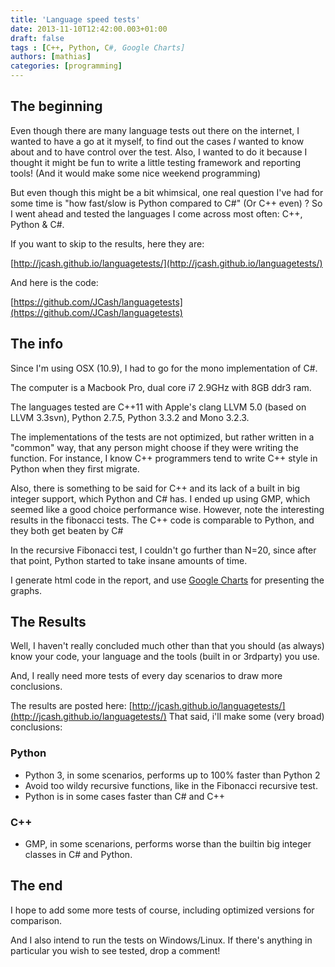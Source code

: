```yaml
---
title: 'Language speed tests'
date: 2013-11-10T12:42:00.003+01:00
draft: false
tags : [C++, Python, C#, Google Charts]
authors: [mathias]
categories: [programming]
---
```


## The beginning

Even though there are many language tests out there on the internet, I wanted to have a go at it myself, to find out the cases _I_ wanted to know about and to have control over the test. Also, I wanted to do it because I thought it might be fun to write a little testing framework and reporting tools! (And it would make some nice weekend programming)

But even though this might be a bit whimsical, one real question I've had for some time is "how fast/slow is Python compared to C#" (Or C++ even) ? So I went ahead and tested the languages I come across most often: C++, Python & C#.

If you want to skip to the results, here they are:

[http://jcash.github.io/languagetests/](http://jcash.github.io/languagetests/)

And here is the code:

[https://github.com/JCash/languagetests](https://github.com/JCash/languagetests)


## The info

Since I'm using OSX (10.9), I had to go for the mono implementation of C#.

The computer is a Macbook Pro, dual core i7 2.9GHz with 8GB ddr3 ram.

The languages tested are C++11 with Apple's clang LLVM 5.0 (based on LLVM 3.3svn), Python 2.7.5, Python 3.3.2 and Mono 3.2.3.

The implementations of the tests are not optimized, but rather written in a "common" way, that any person might choose if they were writing the function. For instance, I know C++ programmers tend to write C++ style in Python when they first migrate.

Also, there is something to be said for C++ and its lack of a built in big integer support, which Python and C# has. I ended up using GMP, which seemed like a good choice performance wise. However, note the interesting results in the fibonacci tests. The C++ code is comparable to Python, and they both get beaten by C#

In the recursive Fibonacci test, I couldn't go further than N=20, since after that point, Python started to take insane amounts of time.

I generate html code in the report, and use [Google Charts](https://developers.google.com/chart/) for presenting the graphs.

## The Results

Well, I haven't really concluded much other than that you should (as always) know your code, your language and the tools (built in or 3rdparty) you use.

And, I really need more tests of every day scenarios to draw more conclusions.

The results are posted here: [http://jcash.github.io/languagetests/](http://jcash.github.io/languagetests/)
That said, i'll make some (very broad) conclusions:

### Python

*   Python 3, in some scenarios, performs up to 100% faster than Python 2
*   Avoid too wildy recursive functions, like in the Fibonacci recursive test.
*   Python is in some cases faster than C# and C++

### C++

*   GMP, in some scenarions, performs worse than the builtin big integer classes in C# and Python.

## The end

I hope to add some more tests of course, including optimized versions for comparison.

And I also intend to run the tests on Windows/Linux.
If there's anything in particular you wish to see tested, drop a comment!